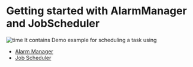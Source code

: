 # Getting started with AlarmManager and JobScheduler
![time](https://user-images.githubusercontent.com/11274840/32495496-e09097cc-c3eb-11e7-80a3-45a13ee16e95.jpg)
It contains Demo example for scheduling a task using 
- [Alarm Manager](https://github.com/rohitksingh/My_Android_Garage/tree/master/AlarmManagerDemo)
- [Job Scheduler](https://github.com/rohitksingh/My_Android_Garage/tree/master/JobSchedulerDemo)
